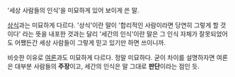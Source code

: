 '세상 사람들의 인식'을 미묘하게 있어 보이게 쓴 말.  

[상식](%EC%83%81%EC%8B%9D.md)과는 미묘하게 다르다. '상식'이란 말이 '합리적인 사람이라면 당연히 그렇게 할
것이다' 라는 뜻을 내포한 것과는 달리 '세간의 인식'이란 말은 그 인식 자체가 잘못되었어도 어쨌든간 세상 사람들이 그렇게 믿고 있기만 하면
쓰이니까.

비슷한 이유로 [여론](%EC%97%AC%EB%A1%A0.md)과도 미묘하게 다르다. 정말 미묘하다. 굳이 차이를 설명하자면 여론은
대부분 사람들의 **주장**이고, 세간의 인식은 말 그대로 **판단**이라는 점인 듯.


